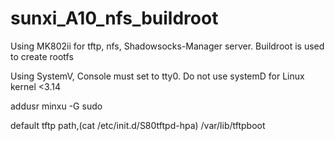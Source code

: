# sunxi_A10_nfs_buildroot
Using MK802ii for tftp, nfs, Shadowsocks-Manager server. Buildroot is used to create rootfs

Using SystemV, Console must set to tty0. Do not use systemD for Linux kernel <3.14

addusr minxu -G sudo

default tftp path,(cat /etc/init.d/S80tftpd-hpa)
/var/lib/tftpboot
